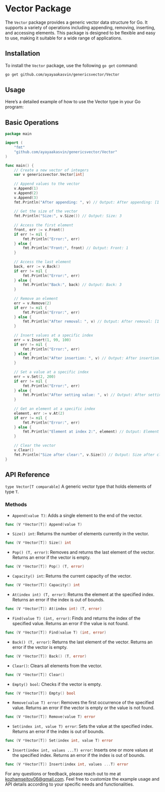 # Vector Package

The `Vector` package provides a generic vector data structure for Go. It supports a variety of operations including appending, removing, inserting, and accessing elements. This package is designed to be flexible and easy to use, making it suitable for a wide range of applications.

## Installation

To install the `Vector` package, use the following `go get` command:

```bash
go get github.com/ayayaakasvin/genericsvector/Vector
```

## Usage
Here’s a detailed example of how to use the Vector type in your Go program:

## Basic Operations

```go
package main

import (
    "fmt"
    "github.com/ayayaakasvin/genericsvector/Vector"
)

func main() {
    // Create a new vector of integers
    var v genericsvector.Vector[int]
    
    // Append values to the vector
    v.Append(1)
    v.Append(2)
    v.Append(3)
    fmt.Println("After appending: ", v) // Output: After appending: [1 2 3]
    
    // Get the size of the vector
    fmt.Println("Size:", v.Size()) // Output: Size: 3
    
    // Access the first element
    front, err := v.Front()
    if err != nil {
        fmt.Println("Error:", err)
    } else {
        fmt.Println("Front:", front) // Output: Front: 1
    }
    
    // Access the last element
    back, err := v.Back()
    if err != nil {
        fmt.Println("Error:", err)
    } else {
        fmt.Println("Back:", back) // Output: Back: 3
    }
    
    // Remove an element
    err = v.Remove(2)
    if err != nil {
        fmt.Println("Error:", err)
    } else {
        fmt.Println("After removal: ", v) // Output: After removal: [1 3]
    }
    
    // Insert values at a specific index
    err = v.Insert(1, 99, 100)
    if err != nil {
        fmt.Println("Error:", err)
    } else {
        fmt.Println("After insertion: ", v) // Output: After insertion: [1 99 100 3]
    }
    
    // Set a value at a specific index
    err = v.Set(2, 200)
    if err != nil {
        fmt.Println("Error:", err)
    } else {
        fmt.Println("After setting value: ", v) // Output: After setting value: [1 99 200 3]
    }
    
    // Get an element at a specific index
    element, err := v.At(2)
    if err != nil {
        fmt.Println("Error:", err)
    } else {
        fmt.Println("Element at index 2:", element) // Output: Element at index 2: 200
    }
    
    // Clear the vector
    v.Clear()
    fmt.Println("Size after clear:", v.Size()) // Output: Size after clear: 0
}
```

## API Reference
`type Vector[T comparable]`
A generic vector type that holds elements of type `T`.

### Methods
* `Append(value T)`: Adds a single element to the end of the vector.
```go
func (V *Vector[T]) Append(value T)
```

* `Size() int`: Returns the number of elements currently in the vector.
```go
func (V *Vector[T]) Size() int
```

* `Pop() (T, error)`: Removes and returns the last element of the vector. Returns an error if the vector is empty.
```go
func (V *Vector[T]) Pop() (T, error)
```

* `Capacity() int`: Returns the current capacity of the vector.
```go
func (V *Vector[T]) Capacity() int
```

* `At(index int) (T, error)`: Returns the element at the specified index. Returns an error if the index is out of bounds.
```go
func (V *Vector[T]) At(index int) (T, error)
```

* `Find(value T) (int, error)`: Finds and returns the index of the specified value. Returns an error if the value is not found.
```go
func (V *Vector[T]) Find(value T) (int, error)
```

* `Back() (T, error)`: Returns the last element of the vector. Returns an error if the vector is empty.
```go
func (V *Vector[T]) Back() (T, error)
```

* `Clear()`: Clears all elements from the vector.
```go
func (V *Vector[T]) Clear()
```

* `Empty() bool`: Checks if the vector is empty.
```go
func (V *Vector[T]) Empty() bool
```

* `Remove(value T) error`: Removes the first occurrence of the specified value. Returns an error if the vector is empty or the value is not found.
```go
func (V *Vector[T]) Remove(value T) error
```

* `Set(index int, value T) error`: Sets the value at the specified index. Returns an error if the index is out of bounds.
```go
func (V *Vector[T]) Set(index int, value T) error
```

* `Insert(index int, values ...T) error`: Inserts one or more values at the specified index. Returns an error if the index is out of bounds.
```go
func (V *Vector[T]) Insert(index int, values ...T) error
```

For any questions or feedback, please reach out to me at kozhamseitov06@gmail.com.
Feel free to customize the example usage and API details according to your specific needs and functionalities.